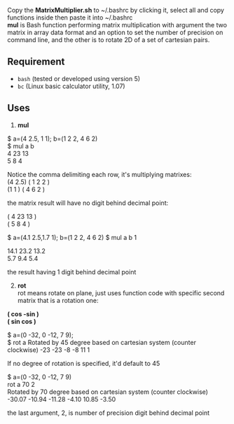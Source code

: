 Copy the **MatrixMultiplier.sh** to ~/.bashrc by clicking it, select all and copy functions inside then paste it into ~/.bashrc   
**mul** is Bash function performing matrix multiplication with argument the two matrix in array data format and an option to set the number of precision on command line, and the other is to rotate 2D of a set of cartesian pairs.  

## Requirement  
  - `bash` (tested or developed using version 5)  
  - `bc` (Linux basic calculator utility, 1.07)   

## Uses
1. **mul**

  $ a=(4 2.5, 1 1); b=(1 2 2, 4 6 2)   
  $ mul a b   
  4 23 13   
  5 8 4   

Notice the comma delimiting each row, it's multiplying matrixes:   
(4  2.5)   ( 1 2 2 )   
(1   1 )   ( 4 6 2 )   

the matrix result will have no digit behind decimal point:   

( 4 23 13 )   
( 5  8   4  )  

  $ a=(4.1 2.5,1.7 1); b=(1 2 2, 4 6 2)
  $ mul a b 1

  14.1 23.2 13.2   
  5.7 9.4 5.4   

the result having 1 digit behind decimal point   

2. **rot**   
rot means rotate on plane, just uses function code with specific second matrix that is a rotation one:  

**( cos -sin )   
( sin cos )**

  $ a=(0 -32, 0 -12, 7 9);   
  $ rot a 
  Rotated by 45 degree based on cartesian system (counter clockwise) 
  -23 -23 
  -8 -8 
  11 1

If no degree of rotation is specified, it'd default to 45   

  $ a=(0 -32, 0 -12, 7 9)   
  rot a 70 2   
  Rotated by 70 degree based on cartesian system (counter clockwise)   
  -30.07 -10.94 
  -11.28 -4.10 
  10.85 -3.50 

the last argument, 2, is number of precision digit behind decimal point 
